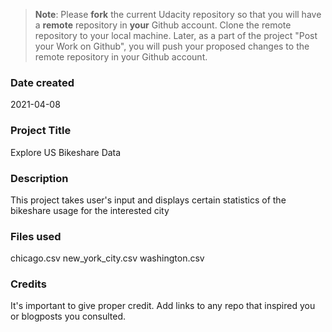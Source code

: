 >**Note**: Please **fork** the current Udacity repository so that you will have a **remote** repository in **your** Github account. Clone the remote repository to your local machine. Later, as a part of the project "Post your Work on Github", you will push your proposed changes to the remote repository in your Github account.

### Date created
2021-04-08

### Project Title
Explore US Bikeshare Data

### Description
This project takes user's input and displays certain statistics of the bikeshare usage for the interested city

### Files used
chicago.csv
new_york_city.csv
washington.csv

### Credits
It's important to give proper credit. Add links to any repo that inspired you or blogposts you consulted.
